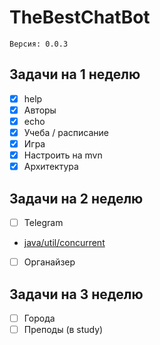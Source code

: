 ﻿# TheBestChatBot
    Версия: 0.0.3
## Задачи на 1 неделю
- [x] help
- [x] Авторы
- [x] echo
- [x] Учеба / расписание
- [x] Игра
- [x] Настроить на mvn
- [x] Архитектура
## Задачи на 2 неделю
- [ ] Telegram
* [java/util/concurrent](https://docs.oracle.com/javase/7/docs/api/java/util/concurrent/package-summary.html)
- [ ] Органайзер
## Задачи на 3 неделю
- [ ] Города
- [ ] Преподы (в study)
